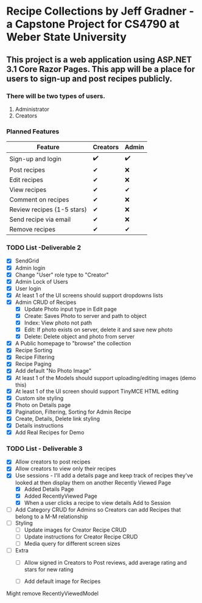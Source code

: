 # Recipe Collections by Jeff Gradner - a Capstone Project for CS4790 at Weber State University

## This project is a web application using ASP.NET 3.1 Core Razor Pages. This app will be a place for users to sign-up and post recipes publicly. 

### There will be two types of users. 
1. Administrator 
2. Creators

### Planned Features

|   Feature  | Creators | Admin |
| ---- | ---- | ---- |
| Sign-up and login |  :heavy_check_mark:   |  :heavy_check_mark:  |
| Post recipes  | ✔ | ❌ |
| Edit recipes | ✔ | ❌ |
| View recipes | ✔ | ✔ |
| Comment on recipes | ✔ | ❌ |
| Review recipes (1-5 stars) | ✔ | ❌ |
| Send recipe via email | ✔ | ❌ |
| Remove recipes | ✔ | ✔ |


### TODO List -Deliverable 2
- [x] SendGrid
- [x] Admin login
- [x] Change "User" role type to "Creator"
- [x] Admin Lock of Users
- [x] User login
- [x] At least 1 of the UI screens should support dropdowns lists 
- [x] Admin CRUD of Recipes
  - [x] Update Photo input type in Edit page
  - [x] Create: Saves Photo to server and path to object
  - [x] Index: View photo not path
  - [x] Edit: If photo exists on server, delete it and save new photo
  - [x] Delete: Delete object and photo from server
- [x] A Public homepage to "browse" the collection
- [x] Recipe Sorting
- [x] Recipe Filtering
- [x] Recipe Paging
- [x] Add default "No Photo Image"
- [x] At least 1 of the Models should support uploading/editing images (demo this)
- [x] At least 1 of the UI screen should support TinyMCE HTML editing
- [x] Custom site styling
- [x] Photo on Details page
- [x] Pagination, Filtering, Sorting for Admin Recipe
- [x] Create, Details, Delete link styling 
- [x] Details instructions
- [x] Add Real Recipes for Demo

### TODO List - Deliverable 3
- [x] Allow creators to post recipes
- [x] Allow creators to view only their recipes
- [x] Use sessions - I'll add a details page and keep track of recipes they've looked at then display them on another Recently Viewed Page
	- [x] Added Details Page
	- [x] Added RecentlyViewed Page
	- [x] When a user clicks a recipe to view details Add to Session
- [ ] Add Category CRUD for Admins so Creators can add Recipes that belong to a M-M relationship
- [ ] Styling
	- [ ] Update images for Creator Recipe CRUD
	- [ ] Update instructions for Creator Recipe CRUD
	- [ ] Media query for different screen sizes
- [ ] Extra
	- [ ] Allow signed in Creators to Post reviews, add average rating and stars for new rating
	- [ ] Add default image for Recipes


Might remove RecentlyViewedModel
